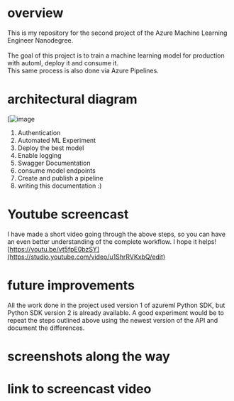 # overview
This is my repository for the second project of the Azure Machine Learning Engineer Nanodegree.<br>
<br>
The goal of this project is to train a machine learning model for production with automl, deploy it and consume it.<br>
This same process is also done via Azure Pipelines. <br>
# architectural diagram
[![image](https://github.com/hualcosa/nd00333_AZMLND_C2/assets/46836901/6ddefd9d-69a9-44d5-9daa-efd719556ab5)

1. Authentication
2. Automated ML Experiment
3. Deploy the best model
4. Enable logging
5. Swagger Documentation
6. consume model endpoints
7. Create and publish a pipeline
8. writing this documentation :)

# Youtube screencast
I have made a short video going through the above steps, so you can have an even better understanding of the complete workflow.
I hope it helps!<br>
[https://youtu.be/vt5fpE0bzSY](https://studio.youtube.com/video/u1ShrRVKxbQ/edit)
# future improvements
All the work done in the project used version 1 of azureml Python SDK, but Python SDK version 2 is already available. A good experiment would be to repeat the steps outlined above using the newest version of the API and document the differences.
# screenshots along the way
# link to screencast video
